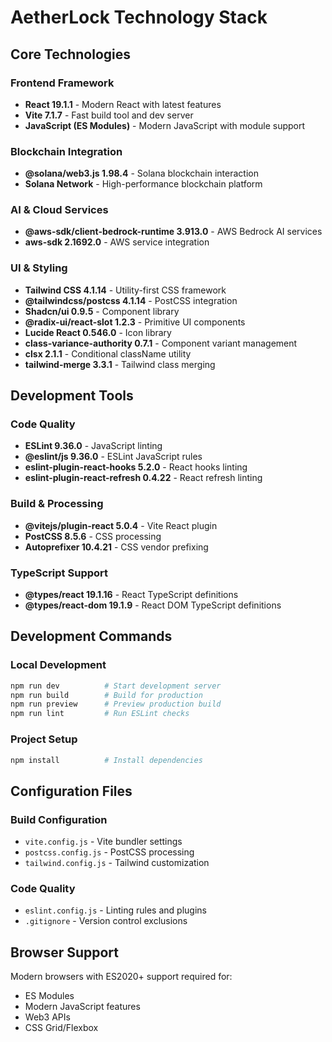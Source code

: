 # AetherLock Technology Stack

## Core Technologies

### Frontend Framework
- **React 19.1.1** - Modern React with latest features
- **Vite 7.1.7** - Fast build tool and dev server
- **JavaScript (ES Modules)** - Modern JavaScript with module support

### Blockchain Integration
- **@solana/web3.js 1.98.4** - Solana blockchain interaction
- **Solana Network** - High-performance blockchain platform

### AI & Cloud Services
- **@aws-sdk/client-bedrock-runtime 3.913.0** - AWS Bedrock AI services
- **aws-sdk 2.1692.0** - AWS service integration

### UI & Styling
- **Tailwind CSS 4.1.14** - Utility-first CSS framework
- **@tailwindcss/postcss 4.1.14** - PostCSS integration
- **Shadcn/ui 0.9.5** - Component library
- **@radix-ui/react-slot 1.2.3** - Primitive UI components
- **Lucide React 0.546.0** - Icon library
- **class-variance-authority 0.7.1** - Component variant management
- **clsx 2.1.1** - Conditional className utility
- **tailwind-merge 3.3.1** - Tailwind class merging

## Development Tools

### Code Quality
- **ESLint 9.36.0** - JavaScript linting
- **@eslint/js 9.36.0** - ESLint JavaScript rules
- **eslint-plugin-react-hooks 5.2.0** - React hooks linting
- **eslint-plugin-react-refresh 0.4.22** - React refresh linting

### Build & Processing
- **@vitejs/plugin-react 5.0.4** - Vite React plugin
- **PostCSS 8.5.6** - CSS processing
- **Autoprefixer 10.4.21** - CSS vendor prefixing

### TypeScript Support
- **@types/react 19.1.16** - React TypeScript definitions
- **@types/react-dom 19.1.9** - React DOM TypeScript definitions

## Development Commands

### Local Development
```bash
npm run dev          # Start development server
npm run build        # Build for production
npm run preview      # Preview production build
npm run lint         # Run ESLint checks
```

### Project Setup
```bash
npm install          # Install dependencies
```

## Configuration Files

### Build Configuration
- `vite.config.js` - Vite bundler settings
- `postcss.config.js` - PostCSS processing
- `tailwind.config.js` - Tailwind customization

### Code Quality
- `eslint.config.js` - Linting rules and plugins
- `.gitignore` - Version control exclusions

## Browser Support
Modern browsers with ES2020+ support required for:
- ES Modules
- Modern JavaScript features
- Web3 APIs
- CSS Grid/Flexbox